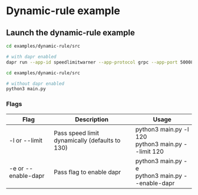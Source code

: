 # Dynamic-rule example


## Launch the dynamic-rule example

```bash
cd examples/dynamic-rule/src

# with dapr enabled
dapr run --app-id speedlimitwarner --app-protocol grpc --app-port 50008 --config ../../.dapr/config.yaml --resources-path ../../.dapr/components -- python3 main.py -e
```

```bash
cd examples/dynamic-rule/src

# without dapr enabled
python3 main.py
```

### Flags
| Flag | Description | Usage |
|---------|-------------|-------|
| -l or --limit | Pass speed limit dynamically (defaults to 130) | python3 main.py -l 120 <br/> python3 main.py --limit 120
|-e or --enable-dapr | Pass flag to enable dapr | python3 main.py -e <br/> python3 main.py --enable-dapr
